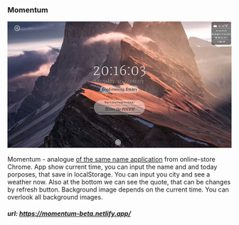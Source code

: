 ### Momentum

![screenshot](momentum.png)

Momentum - analogue [of the same name application](https://chrome.google.com/webstore/detail/momentum/laookkfknpbbblfpciffpaejjkokdgca?hl=ru) from online-store Chrome. App show current time, you can input the name and and today porposes, that save in localStorage. You can input you city and see a weather now. Also at the bottom we can see the quote, that can be changes by refresh button. Background image depends on the current time.  You can overlook all background images. 

##### url: https://momentum-beta.netlify.app/ 
